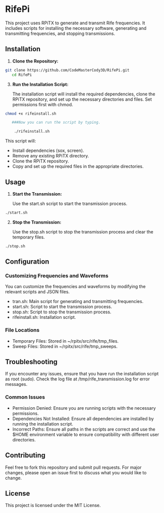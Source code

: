 # RifePi

This project uses RPiTX to generate and transmit Rife frequencies. It includes scripts for installing the necessary software, generating and transmitting frequencies, and stopping transmissions.

## Installation

1. **Clone the Repository:**
   
```sh
git clone https://github.com/CodeMasterCody3D/RifePi.git
   cd RifePi
```

3. **Run the Installation Script:**

   The installation script will install the required dependencies, clone the RPiTX repository, and set up the necessary directories and files. Set permissions first with chmod.

```sh
chmod +x rifeinstall.sh

   ###Now you can run the script by typing.

    ./rifeinstall.sh
```
   

   This script will:
   - Install dependencies (sox, screen).
   - Remove any existing RPiTX directory.
   - Clone the RPiTX repository.
   - Copy and set up the required files in the appropriate directories.

## Usage

1. **Start the Transmission:**

   Use the start.sh script to start the transmission process.

```sh
./start.sh
```

2. **Stop the Transmission:**

   Use the stop.sh script to stop the transmission process and clear the temporary files.

```sh
./stop.sh
```

## Configuration

### Customizing Frequencies and Waveforms

You can customize the frequencies and waveforms by modifying the relevant scripts and JSON files.

- tran.sh: Main script for generating and transmitting frequencies.
- start.sh: Script to start the transmission process.
- stop.sh: Script to stop the transmission process.
- rifeinstall.sh: Installation script.

### File Locations

- Temporary Files: Stored in ~/rpitx/src/rife/tmp_files.
- Sweep Files: Stored in ~/rpitx/src/rife/tmp_sweeps.

## Troubleshooting

If you encounter any issues, ensure that you have run the installation script as root (sudo). Check the log file at /tmp/rife_transmission.log for error messages.

### Common Issues

- Permission Denied: Ensure you are running scripts with the necessary permissions.
- Dependencies Not Installed: Ensure all dependencies are installed by running the installation script.
- Incorrect Paths: Ensure all paths in the scripts are correct and use the $HOME environment variable to ensure compatibility with different user directories.

## Contributing

Feel free to fork this repository and submit pull requests. For major changes, please open an issue first to discuss what you would like to change.

## License

This project is licensed under the MIT License.
